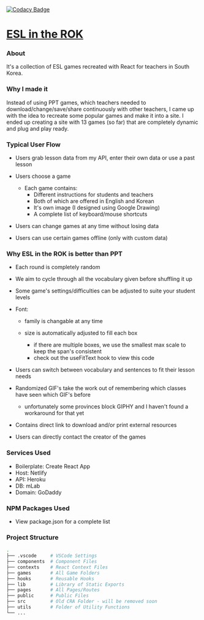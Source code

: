 [![Codacy Badge](https://api.codacy.com/project/badge/Grade/71f8e38d827942bf8c166c6dc027ac52)](https://www.codacy.com/app/dastrong/ESLintheROK-front?utm_source=github.com&utm_medium=referral&utm_content=dastrong/ESLintheROK-front&utm_campaign=Badge_Grade)

# [ESL in the ROK](https://www.eslintherok.com)

### About

It's a collection of ESL games recreated with React for teachers in South Korea.

### Why I made it

Instead of using PPT games, which teachers needed to download/change/save/share continuously with other teachers, I came up with the idea to recreate some popular games and make it into a site. I ended up creating a site with 13 games (so far) that are completely dynamic and plug and play ready.

### Typical User Flow

- Users grab lesson data from my API, enter their own data or use a past lesson

- Users choose a game

  - Each game contains:
    - Different instructions for students and teachers
    - Both of which are offered in English and Korean
    - It's own image (I designed using Google Drawing)
    - A complete list of keyboard/mouse shortcuts

- Users can change games at any time without losing data

- Users can use certain games offline (only with custom data)

### Why ESL in the ROK is better than PPT

- Each round is completely random

- We aim to cycle through all the vocabulary given before shuffling it up

- Some game's settings/difficulties can be adjusted to suite your student levels

- Font:

  - family is changable at any time

  - size is automatically adjusted to fill each box
    - if there are multiple boxes, we use the smallest max scale to keep the span's consistent
    - check out the useFitText hook to view this code

- Users can switch between vocabulary and sentences to fit their lesson needs

- Randomized GIF's take the work out of remembering which classes have seen which GIF's before

  - unfortunately some provinces block GIPHY and I haven't found a workaround for that yet

- Contains direct link to download and/or print external resources

- Users can directly contact the creator of the games

### Services Used

- Boilerplate: Create React App
- Host: Netlify
- API: Heroku
- DB: mLab
- Domain: GoDaddy

### NPM Packages Used

- View package.json for a complete list

### Project Structure

```bash
.
├── .vscode     # VSCode Settings
├── components  # Component Files
├── contexts    # React Context Files
├── games       # All Game Folders
├── hooks       # Reusable Hooks
├── lib         # Library of Static Exports
├── pages       # All Pages/Routes
├── public      # Public Files
├── src         # Old CRA Folder - will be removed soon
├── utils       # Folder of Utility Functions
└── ...
```
